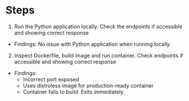 # Steps
1. Run the Python application locally. Check the endpoints if accessible and showing correct response
- Findings: No issue with Python application when running locally.
2. Inspect Dockerfile, build image and run container. Check endpoints if accessible and showing correct response
- Findings: 
  - Incorrect port exposed
  - Uses distroless image for production-ready container
  - Container fails to build. Exits immediately.
